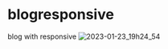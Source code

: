 # blogresponsive
blog with responsive
![2023-01-23_19h24_54](https://user-images.githubusercontent.com/66966761/214183841-20e222f1-b018-49bd-b4dc-9f1491d13013.png)
